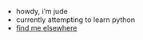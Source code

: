- howdy, i’m jude
- currently attempting to learn python
- <a href="https://linktr.ee/22pops">find me elsewhere</a>
